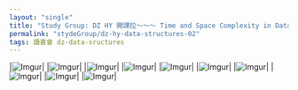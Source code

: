 ```yaml
---
layout: "single"
title: "Study Group: DZ HY 開課拉～～～ Time and Space Complexity in Data Structure"
permalink: "stydeGroup/dz-hy-data-structures-02"
tags: 讀書會 dz-data-sructures
---
```


|![Imgur](https://imgur.com/mpFk3R8.png)|
|![Imgur](https://imgur.com/UumHYsa.png)|
|![Imgur](https://imgur.com/EH7lTDr.png)|
|![Imgur](https://imgur.com/oF9f2Eh.png)|
|![Imgur](https://imgur.com/rTnU3W2.png)|
|![Imgur](https://imgur.com/6c2s2Es.png)|
|![Imgur](https://imgur.com/JzlE4DH.png)|
|![Imgur](https://imgur.com/CTDl7eR.png)|
|![Imgur](https://imgur.com/M3kup2Z.png)|
|![Imgur](https://imgur.com/6dpaWdi.png)|